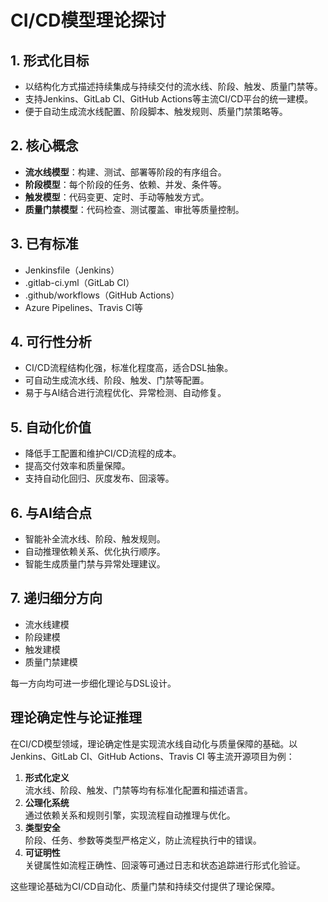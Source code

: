 # CI/CD模型理论探讨

## 1. 形式化目标

- 以结构化方式描述持续集成与持续交付的流水线、阶段、触发、质量门禁等。
- 支持Jenkins、GitLab CI、GitHub Actions等主流CI/CD平台的统一建模。
- 便于自动生成流水线配置、阶段脚本、触发规则、质量门禁策略等。

## 2. 核心概念

- **流水线模型**：构建、测试、部署等阶段的有序组合。
- **阶段模型**：每个阶段的任务、依赖、并发、条件等。
- **触发模型**：代码变更、定时、手动等触发方式。
- **质量门禁模型**：代码检查、测试覆盖、审批等质量控制。

## 3. 已有标准

- Jenkinsfile（Jenkins）
- .gitlab-ci.yml（GitLab CI）
- .github/workflows（GitHub Actions）
- Azure Pipelines、Travis CI等

## 4. 可行性分析

- CI/CD流程结构化强，标准化程度高，适合DSL抽象。
- 可自动生成流水线、阶段、触发、门禁等配置。
- 易于与AI结合进行流程优化、异常检测、自动修复。

## 5. 自动化价值

- 降低手工配置和维护CI/CD流程的成本。
- 提高交付效率和质量保障。
- 支持自动化回归、灰度发布、回滚等。

## 6. 与AI结合点

- 智能补全流水线、阶段、触发规则。
- 自动推理依赖关系、优化执行顺序。
- 智能生成质量门禁与异常处理建议。

## 7. 递归细分方向

- 流水线建模
- 阶段建模
- 触发建模
- 质量门禁建模

每一方向均可进一步细化理论与DSL设计。

## 理论确定性与论证推理

在CI/CD模型领域，理论确定性是实现流水线自动化与质量保障的基础。以 Jenkins、GitLab CI、GitHub Actions、Travis CI 等主流开源项目为例：

1. **形式化定义**  
   流水线、阶段、触发、门禁等均有标准化配置和描述语言。
2. **公理化系统**  
   通过依赖关系和规则引擎，实现流程自动推理与优化。
3. **类型安全**  
   阶段、任务、参数等类型严格定义，防止流程执行中的错误。
4. **可证明性**  
   关键属性如流程正确性、回滚等可通过日志和状态追踪进行形式化验证。

这些理论基础为CI/CD自动化、质量门禁和持续交付提供了理论保障。
